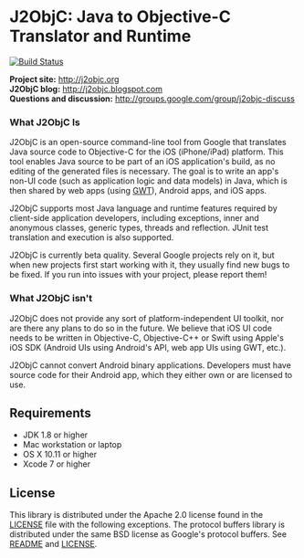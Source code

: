 # J2ObjC: Java to Objective-C Translator and Runtime #

[![Build Status](https://travis-ci.org/google/j2objc.svg)](https://travis-ci.org/google/j2objc)

**Project site:** <http://j2objc.org><br>
**J2ObjC blog:** <http://j2objc.blogspot.com><br>
**Questions and discussion:** <http://groups.google.com/group/j2objc-discuss>

### What J2ObjC Is ###
J2ObjC is an open-source command-line tool from Google that translates
Java source code to Objective-C for the iOS (iPhone/iPad) platform. This tool
enables Java source to be part of an iOS application's build, as no editing
of the generated files is necessary. The goal is to write an app's non-UI
code (such as application logic and data models) in Java, which is then
shared by web apps (using [GWT](http://www.gwtproject.org/)), Android apps,
and iOS apps.

J2ObjC supports most Java language and runtime features required by
client-side application developers, including exceptions, inner and
anonymous classes, generic types, threads and reflection. JUnit test
translation and execution is also supported.

J2ObjC is currently beta quality. Several Google projects rely on it, but
when new projects first start working with it, they usually find new bugs
to be fixed. If you run into issues with your project, please report them!

### What J2ObjC isn't ###
J2ObjC does not provide any sort of platform-independent UI toolkit, nor are
there any plans to do so in the future. We believe that iOS UI code needs to
be written in Objective-C, Objective-C++ or Swift using Apple's iOS SDK (Android
UIs using Android's API, web app UIs using GWT, etc.).

J2ObjC cannot convert Android binary applications. Developers must have source
code for their Android app, which they either own or are licensed to use.

## Requirements ##

* JDK 1.8 or higher
* Mac workstation or laptop
* OS X 10.11 or higher
* Xcode 7 or higher

## License ##

This library is distributed under the Apache 2.0 license found in the
[LICENSE](./LICENSE) file with the following exceptions.
The protocol buffers library is distributed under the same BSD license as
Google's protocol buffers. See [README](protobuf/README.md) and
[LICENSE](protobuf/LICENSE).
